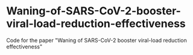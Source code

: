 # Waning-of-SARS-CoV-2-booster-viral-load-reduction-effectiveness
Code for the paper "Waning of SARS-CoV-2 booster viral-load reduction effectiveness"

